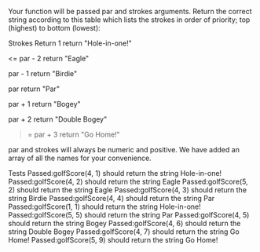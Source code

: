 Your function will be passed par and strokes arguments. Return the correct string according to this table which lists the strokes in order of priority; top (highest) to bottom (lowest):

Strokes	Return
1	 return "Hole-in-one!"

<= par - 2	return "Eagle"

par - 1 return	"Birdie"

par	return "Par"

par + 1 return 	"Bogey"

par + 2	return "Double Bogey"

>= par + 3	return "Go Home!"

par and strokes will always be numeric and positive. We have added an array of all the names for your convenience.

Tests
Passed:golfScore(4, 1) should return the string Hole-in-one!
Passed:golfScore(4, 2) should return the string Eagle
Passed:golfScore(5, 2) should return the string Eagle
Passed:golfScore(4, 3) should return the string Birdie
Passed:golfScore(4, 4) should return the string Par
Passed:golfScore(1, 1) should return the string Hole-in-one!
Passed:golfScore(5, 5) should return the string Par
Passed:golfScore(4, 5) should return the string Bogey
Passed:golfScore(4, 6) should return the string Double Bogey
Passed:golfScore(4, 7) should return the string Go Home!
Passed:golfScore(5, 9) should return the string Go Home!

